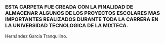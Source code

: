 ### ESTA CARPETA FUE CREADA CON LA FINALIDAD DE ALMACENAR ALGUNOS DE LOS PROYECTOS ESCOLARES MAS IMPORTANTES REALIZADOS DURANTE TODA LA CARRERA EN LA UNIVERSIDAD TECNOLOGICA DE LA MIXTECA.


Hernández García Tranquilino.
